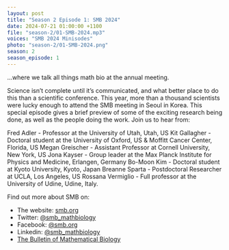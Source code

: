 ```yaml
---
layout: post
title: "Season 2 Episode 1: SMB 2024"
date: 2024-07-21 01:00:00 +1100
file: "season-2/01-SMB-2024.mp3"
voices: "SMB 2024 Minisodes"
photo: "season-2/01-SMB-2024.png"
season: 2
season_episode: 1
---
```



…where we talk all things math bio at the annual meeting.

Science isn’t complete until it’s communicated, and what better place to do this than a scientific conference. This year, more than a thousand scientists were lucky enough to attend the SMB meeting in Seoul in Korea. This special episode gives a brief preview of some of the exciting research being done, as well as the people doing the work. Join us to hear from:

Fred Adler - Professor at the University of Utah, Utah, US
Kit Gallagher - Doctoral student at the University of Oxford, US & Moffitt Cancer Center, Florida, US
Megan Greischer - Assistant Professor at Cornell University, New York, US
Jona Kayser - Group leader at the Max Planck Institute for Physics and Medicine, Erlangen, Germany
Bo-Moon Kim - Doctoral student at Kyoto University, Kyoto, Japan
Breanne Sparta - Postdoctoral Researcher at UCLA, Los Angeles, US
Rossana Vermiglio - Full professor at the University of Udine, Udine, Italy.  
 
Find out more about SMB on:
- The website: [smb.org](https://www.smb.org/)
- Twitter: [@smb_mathbiology](https://twitter.com/smb_mathbiology)
- Facebook: [@smb.org](https://www.facebook.com/smb.org/)
- Linkedin: [@smb_mathbiology](http://www.linkedin.com/company/smb-mathbiology/)
- [The Bulletin of Mathematical Biology](https://www.springer.com/journal/11538)
